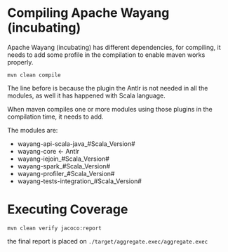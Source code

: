 <!--

  Licensed to the Apache Software Foundation (ASF) under one or more
  contributor license agreements.  See the NOTICE file distributed with
  this work for additional information regarding copyright ownership.
  The ASF licenses this file to You under the Apache License, Version 2.0
  (the "License"); you may not use this file except in compliance with
  the License.  You may obtain a copy of the License at

      http://www.apache.org/licenses/LICENSE-2.0

  Unless required by applicable law or agreed to in writing, software
  distributed under the License is distributed on an "AS IS" BASIS,
  WITHOUT WARRANTIES OR CONDITIONS OF ANY KIND, either express or implied.
  See the License for the specific language governing permissions and
  limitations under the License.

-->
# Compiling Apache Wayang (incubating)

Apache Wayang (incubating) has different dependencies, for compiling, it needs to add some profile in the compilation to enable maven works properly.

 ```shell
mvn clean compile 
```

The line before is because the plugin the Antlr is not needed in all the modules, as well it has happened with Scala language.

When maven compiles one or more modules using those plugins in the compilation time, it needs to add.

The modules are:
- wayang-api-scala-java_#Scala_Version#
- wayang-core <- Antlr
- wayang-iejoin_#Scala_Version#
- wayang-spark_#Scala_Version#
- wayang-profiler_#Scala_Version#
- wayang-tests-integration_#Scala_Version# 


# Executing Coverage 

```shell
mvn clean verify jacoco:report
```

the final report is placed on `./target/aggregate.exec/aggregate.exec`
